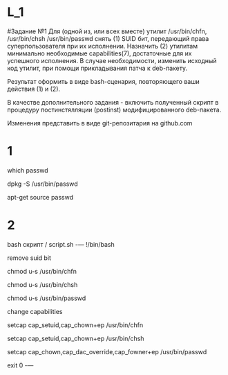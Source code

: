 # L_1
#Задание №1
Для (одной из, или всех вместе) утилит /usr/bin/chfn, /usr/bin/chsh /usr/bin/passwd снять (1) SUID бит, передающий права суперпользователя при их исполнении. Назначить (2) утилитам минимально необходимые capabilities(7), достаточные для их успешного исполнения. В случае необходимости, изменить исходный код утилит, при помощи прикладывания патча к deb-пакету.

Результат оформить в виде bash-сценария, повторяющего ваши действия (1) и (2).

В качестве дополнительного задания - включить полученный скрипт в процедуру постинстялляции (postinst) модифицированного deb-пакета.

Изменения представить в виде git-репозитария на github.com


# 1 
which passwd

dpkg -S /usr/bin/passwd

apt-get source passwd

# 2
bash скрипт / script.sh
-—
!/bin/bash

remove suid bit

chmod u-s /usr/bin/chfn

chmod u-s /usr/bin/chsh

chmod u-s /usr/bin/passwd

change capabilities

setcap cap_setuid,cap_chown+ep /usr/bin/chfn

setcap cap_setuid,cap_chown+ep /usr/bin/chsh

setcap cap_chown,cap_dac_override,cap_fowner+ep /usr/bin/passwd


exit 0
-—



